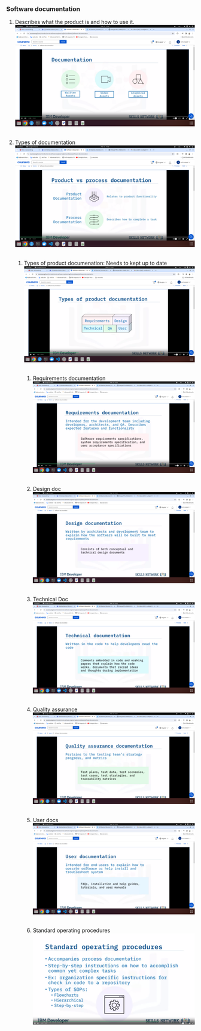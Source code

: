 ### Software documentation

1. Describes what the product is and how to use it.
   ![doc1](doc1.png)<br><br>

2. Types of documentation
   ![doc2](doc2.png) <br><br>

   1. Types of product documenation: Needs to kept up to date
      ![doc3](doc3.png)<br><br>

      1. Requirements documentation
         ![doc4](doc4.png)<br><br>

      2. Design doc
         ![doc5](doc5.png)<br><br>

      3. Technical Doc
         ![doc6](doc6.png)<br><br>

      4. Quality assurance
         ![doc7](doc7.png)<br><br>

      5. User docs
         ![doc8](doc8.png)<br><br>

      6. Standard operating procedures
         ![doc9](doc9.png)<br><br>
